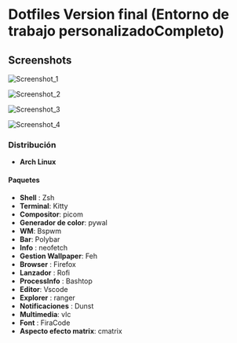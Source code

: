 # Dotfiles Version final (Entorno de trabajo personalizado**Completo**)

## Screenshots

![Screenshot_1](https://user-images.githubusercontent.com/90487955/163893772-5a852a98-66a5-4766-a7fd-11e8115a1589.png)


![Screenshot_2](https://user-images.githubusercontent.com/90487955/163893791-f32d038a-a6a8-42fe-8245-3d3a9409b257.png)


![Screenshot_3](https://user-images.githubusercontent.com/90487955/163893828-ad6d2c6d-e484-4d03-9add-ccf9e8a99e51.png)

![Screenshot_4](https://user-images.githubusercontent.com/90487955/163893858-88934ced-c4cd-45e3-afd7-e6a1df18b987.png)

### Distribución

-  **Arch Linux**

#### Paquetes
- **Shell** : Zsh
- **Terminal**: Kitty
- **Compositor**: picom
- **Generador de color**: pywal
- **WM**: Bspwm
- **Bar**: Polybar
- **Info** : neofetch
- **Gestion Wallpaper**: Feh
- **Browser** : Firefox
- **Lanzador** : Rofi 
- **ProcessInfo** : Bashtop
- **Editor**: Vscode
- **Explorer** : ranger
- **Notificaciones** : Dunst
- **Multimedia**: vlc
- **Font** : FiraCode 
- **Aspecto efecto matrix**: cmatrix
